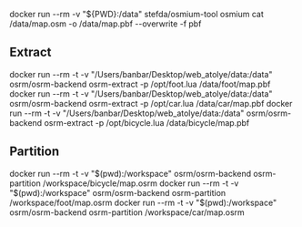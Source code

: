 docker run --rm -v "${PWD}:/data" stefda/osmium-tool     osmium cat /data/map.osm -o /data/map.pbf --overwrite -f pbf

## Extract
docker run --rm -t -v "/Users/banbar/Desktop/web_atolye/data:/data" osrm/osrm-backend     osrm-extract -p /opt/foot.lua /data/foot/map.pbf
docker run --rm -t -v "/Users/banbar/Desktop/web_atolye/data:/data" osrm/osrm-backend     osrm-extract -p /opt/car.lua /data/car/map.pbf
docker run --rm -t -v "/Users/banbar/Desktop/web_atolye/data:/data" osrm/osrm-backend     osrm-extract -p /opt/bicycle.lua /data/bicycle/map.pbf

## Partition
docker run --rm -t -v "$(pwd):/workspace" osrm/osrm-backend     osrm-partition /workspace/bicycle/map.osrm
docker run --rm -t -v "$(pwd):/workspace" osrm/osrm-backend     osrm-partition /workspace/foot/map.osrm
docker run --rm -t -v "$(pwd):/workspace" osrm/osrm-backend     osrm-partition /workspace/car/map.osrm
